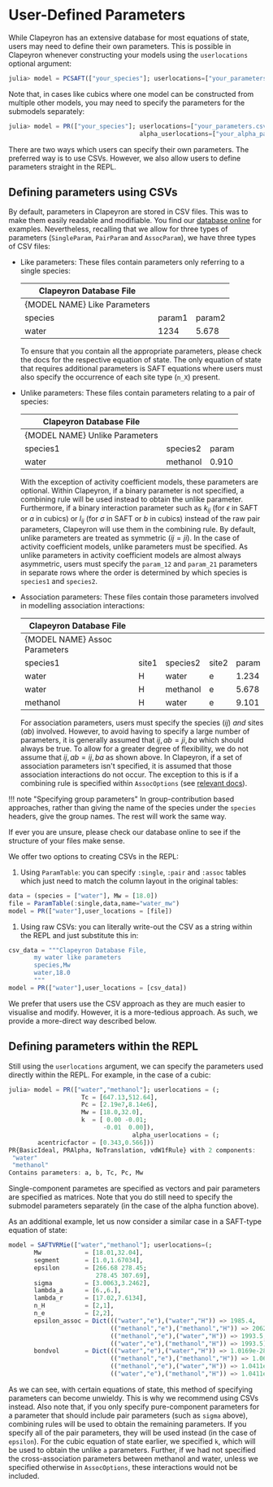 # User-Defined Parameters

While Clapeyron has an extensive database for most equations of state, users may need to define their own parameters. This is possible in Clapeyron whenever constructing your models using the `userlocations` optional argument:

```julia
julia> model = PCSAFT(["your_species"]; userlocations=["your_parameters.csv"])
```

Note that, in cases like cubics where one model can be constructed from multiple other models, you may need to specify the parameters for the submodels separately:

```julia
julia> model = PR(["your_species"]; userlocations=["your_parameters.csv"],
                                    alpha_userlocations=["your_alpha_parameters.csv"])
```

There are two ways which users can specify their own parameters. The preferred way is to use CSVs. However, we also allow users to define parameters straight in the REPL.

## Defining parameters using CSVs

By default, parameters in Clapeyron are stored in CSV files. This was to make them easily readable and modifiable. You find our [database online](https://github.com/ClapeyronThermo/Clapeyron.jl/tree/master/database) for examples. Nevertheless, recalling that we allow for three types of parameters (`SingleParam`, `PairParam` and `AssocParam`), we have three types of CSV files:

- Like parameters: These files contain parameters only referring to a single species:

  | Clapeyron Database File      |        |        |
  | ---------------------------- | ------ | ------ |
  | {MODEL NAME} Like Parameters |        |        |
  | species                      | param1 | param2 |
  | water                        | 1234   | 5.678  |

  To ensure that you contain all the appropriate parameters, please check the docs for the respective equation of state. The only equation of state that requires additional parameters is SAFT equations where users must also specify the occurrence of each site type (`n_X`) present.

- Unlike parameters: These files contain parameters relating to a pair of species:

  | Clapeyron Database File        |          |       |
  | ------------------------------ | -------- | ----- |
  | {MODEL NAME} Unlike Parameters |          |       |
  | species1                       | species2 | param |
  | water                          | methanol | 0.910 |

  With the exception of activity coefficient models, these parameters are optional. Within Clapeyron, if a binary parameter is not specified, a combining rule will be used instead to obtain the unlike parameter. Furthermore, if a binary interaction parameter such as $k_{ij}$ (for $\epsilon$ in SAFT or $a$ in cubics) or $l_{ij}$ (for $\sigma$ in SAFT or $b$ in cubics) instead of the raw pair parameters, Clapeyron will use them in the combining rule. By default, unlike parameters are treated as symmetric ($ij=ji$). In the case of activity coefficient models, unlike parameters must be specified. As unlike parameters in activity coefficient models are almost always asymmetric, users must specify the `param_12` and `param_21` parameters in separate rows where the order is determined by which species is `species1` and `species2`.

- Association parameters: These files contain those parameters involved in modelling association interactions:

  | Clapeyron Database File       |       |          |       |       |
  | ----------------------------- | ----- | -------- | ----- | ----- |
  | {MODEL NAME} Assoc Parameters |       |          |       |       |
  | species1                      | site1 | species2 | site2 | param |
  | water                         | H     | water    | e     | 1.234 |
  | water                         | H     | methanol | e     | 5.678 |
  | methanol                      | H     | water    | e     | 9.101 |

  For association parameters, users must specify the species ($ij$) *and* sites ($ab$) involved. However, to avoid having to specify a large number of parameters, it is generally assumed that $ij,ab=ji,ba$ which should always be true. To allow for a greater degree of flexibility, we do not assume that $ij,ab=ij,ba$ as shown above. In Clapeyron, if a set of association parameters isn't specified, it is assumed that those association interactions do not occur. The exception to this is if a combining rule is specified within `AssocOptions` (see [relevant docs](./basics_model_construction.md)).

!!! note "Specifying group parameters"
    In group-contribution based approaches, rather than giving the name of the species under the `species` headers, give the group names. The rest will work the same way.

If ever you are unsure, please check our database online to see if the structure of your files make sense.

We offer two options to creating CSVs in the REPL:

1. Using `ParamTable`: you can specify `:single`, `:pair` and `:assoc` tables which just need to match the column layout in the original tables:

```julia
data = (species = ["water"], Mw = [18.0])
file = ParamTable(:single,data,name="water_mw")
model = PR(["water"],user_locations = [file])
```

1. Using raw CSVs: you can literally write-out the CSV as a string within the REPL and just substitute this in:

```julia
csv_data = """Clapeyron Database File,
       my water like parameters
       species,Mw
       water,18.0
       """
model = PR(["water"],user_locations = [csv_data])
```

We prefer that users use the CSV approach as they are much easier to visualise and modify. However, it is a more-tedious approach. As such, we provide a more-direct way described below.

## Defining parameters within the REPL

Still using the `userlocations` argument, we can specify the parameters used directly within the REPL. For example, in the case of a cubic:

```julia
julia> model = PR(["water","methanol"]; userlocations = (;
                    Tc = [647.13,512.64],
                    Pc = [2.19e7,8.14e6],
                    Mw = [18.0,32.0],
                    k  = [ 0.00 -0.01;
                          -0.01  0.00]),
                                  alpha_userlocations = (;
        acentricfactor = [0.343,0.566]))
PR{BasicIdeal, PRAlpha, NoTranslation, vdW1fRule} with 2 components:
 "water"
 "methanol"
Contains parameters: a, b, Tc, Pc, Mw
```

Single-component parametes are specified as vectors and pair parameters are specified as matrices. Note that you do still need to specify the submodel parameters separately (in the case of the alpha function above).

As an additional example, let us now consider a similar case in a SAFT-type equation of state:

```julia
model = SAFTVRMie(["water","methanol"]; userlocations=(;
       Mw            = [18.01,32.04],
       segment       = [1.0,1.67034],
       epsilon       = [266.68 278.45;
                        278.45 307.69],
       sigma         = [3.0063,3.2462],
       lambda_a      = [6.,6.],
       lambda_r      = [17.02,7.6134],
       n_H           = [2,1],
       n_e           = [2,2],
       epsilon_assoc = Dict((("water","e"),("water","H")) => 1985.4,
                            (("methanol","e"),("methanol","H")) => 2062.1,
                            (("methanol","e"),("water","H")) => 1993.5,
                            (("water","e"),("methanol","H")) => 1993.5),
       bondvol       = Dict((("water","e"),("water","H")) => 1.0169e-28,
                            (("methanol","e"),("methanol","H")) => 1.0657e-28,
                            (("methanol","e"),("water","H")) => 1.0411e-28,
                            (("water","e"),("methanol","H")) => 1.0411e-28)))
```

As we can see, with certain equations of state, this method of specifying parameters can become unwieldy. This is why we recommend using CSVs instead. Also note that, if you only specify pure-component parameters for a parameter that should include pair parameters (such as `sigma` above), combining rules will be used to obtain the remaining parameters. If you specify all of the pair parameters, they will be used instead (in the case of `epsilon`). For the cubic equation of state earlier, we specified `k`, which will be used to obtain the unlike `a` parameters. Further, if we had not specified the cross-association parameters between methanol and water, unless we specified otherwise in `AssocOptions`, these interactions would not be included.
